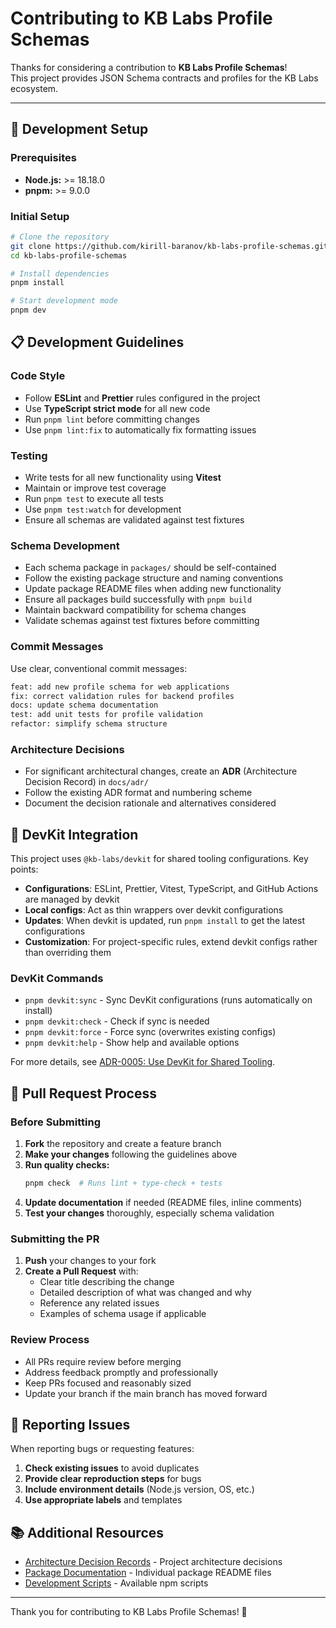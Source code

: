 # Contributing to KB Labs Profile Schemas

Thanks for considering a contribution to **KB Labs Profile Schemas**!  
This project provides JSON Schema contracts and profiles for the KB Labs ecosystem.

---

## 🚀 Development Setup

### Prerequisites

- **Node.js:** >= 18.18.0
- **pnpm:** >= 9.0.0

### Initial Setup

```bash
# Clone the repository
git clone https://github.com/kirill-baranov/kb-labs-profile-schemas.git
cd kb-labs-profile-schemas

# Install dependencies
pnpm install

# Start development mode
pnpm dev
```

## 📋 Development Guidelines

### Code Style

- Follow **ESLint** and **Prettier** rules configured in the project
- Use **TypeScript strict mode** for all new code
- Run `pnpm lint` before committing changes
- Use `pnpm lint:fix` to automatically fix formatting issues

### Testing

- Write tests for all new functionality using **Vitest**
- Maintain or improve test coverage
- Run `pnpm test` to execute all tests
- Use `pnpm test:watch` for development
- Ensure all schemas are validated against test fixtures

### Schema Development

- Each schema package in `packages/` should be self-contained
- Follow the existing package structure and naming conventions
- Update package README files when adding new functionality
- Ensure all packages build successfully with `pnpm build`
- Maintain backward compatibility for schema changes
- Validate schemas against test fixtures before committing

### Commit Messages

Use clear, conventional commit messages:

```bash
feat: add new profile schema for web applications
fix: correct validation rules for backend profiles
docs: update schema documentation
test: add unit tests for profile validation
refactor: simplify schema structure
```

### Architecture Decisions

- For significant architectural changes, create an **ADR** (Architecture Decision Record) in `docs/adr/`
- Follow the existing ADR format and numbering scheme
- Document the decision rationale and alternatives considered

## 🔄 DevKit Integration

This project uses `@kb-labs/devkit` for shared tooling configurations. Key points:

- **Configurations**: ESLint, Prettier, Vitest, TypeScript, and GitHub Actions are managed by devkit
- **Local configs**: Act as thin wrappers over devkit configurations
- **Updates**: When devkit is updated, run `pnpm install` to get the latest configurations
- **Customization**: For project-specific rules, extend devkit configs rather than overriding them

### DevKit Commands

- `pnpm devkit:sync` - Sync DevKit configurations (runs automatically on install)
- `pnpm devkit:check` - Check if sync is needed
- `pnpm devkit:force` - Force sync (overwrites existing configs)
- `pnpm devkit:help` - Show help and available options

For more details, see [ADR-0005: Use DevKit for Shared Tooling](docs/adr/0005-use-devkit-for-shared-tooling.md).

## 🔄 Pull Request Process

### Before Submitting

1. **Fork** the repository and create a feature branch
2. **Make your changes** following the guidelines above
3. **Run quality checks:**
   ```bash
   pnpm check  # Runs lint + type-check + tests
   ```
4. **Update documentation** if needed (README files, inline comments)
5. **Test your changes** thoroughly, especially schema validation

### Submitting the PR

1. **Push** your changes to your fork
2. **Create a Pull Request** with:
   - Clear title describing the change
   - Detailed description of what was changed and why
   - Reference any related issues
   - Examples of schema usage if applicable

### Review Process

- All PRs require review before merging
- Address feedback promptly and professionally
- Keep PRs focused and reasonably sized
- Update your branch if the main branch has moved forward

## 🐛 Reporting Issues

When reporting bugs or requesting features:

1. **Check existing issues** to avoid duplicates
2. **Provide clear reproduction steps** for bugs
3. **Include environment details** (Node.js version, OS, etc.)
4. **Use appropriate labels** and templates

## 📚 Additional Resources

- [Architecture Decision Records](./docs/adr/) - Project architecture decisions
- [Package Documentation](./packages/) - Individual package README files
- [Development Scripts](./README.md#-available-scripts) - Available npm scripts

---

Thank you for contributing to KB Labs Profile Schemas! 🎉
